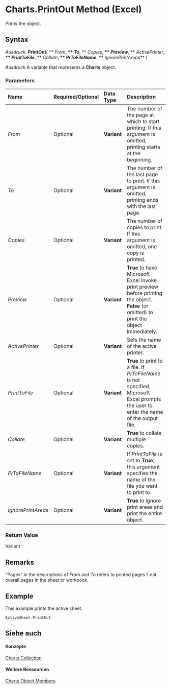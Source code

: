 
# Charts.PrintOut Method (Excel)

Prints the object.


## Syntax

 _Ausdruck_. **PrintOut**( ** _From_**, ** _To_**, ** _Copies_**, ** _Preview_**, ** _ActivePrinter_**, ** _PrintToFile_**, ** _Collate_**, ** _PrToFileName_**, ** _IgnorePrintAreas_** )

 _Ausdruck_ A variable that represents a **Charts** object.


### Parameters



|**Name**|**Required/Optional**|**Data Type**|**Description**|
|:-----|:-----|:-----|:-----|
| _From_|Optional|**Variant**|The number of the page at which to start printing. If this argument is omitted, printing starts at the beginning.|
| _To_|Optional|**Variant**|The number of the last page to print. If this argument is omitted, printing ends with the last page.|
| _Copies_|Optional|**Variant**|The number of copies to print. If this argument is omitted, one copy is printed.|
| _Preview_|Optional|**Variant**|**True** to have Microsoft Excel invoke print preview before printing the object. **False** (or omitted) to print the object immediately.|
| _ActivePrinter_|Optional|**Variant**|Sets the name of the active printer.|
| _PrintToFile_|Optional|**Variant**|**True** to print to a file. If _PrToFileName_ is not specified, Microsoft Excel prompts the user to enter the name of the output file.|
| _Collate_|Optional|**Variant**|**True** to collate multiple copies.|
| _PrToFileName_|Optional|**Variant**|If  _PrintToFile_ is set to **True**, this argument specifies the name of the file you want to print to.|
| _IgnorePrintAreas_|Optional|**Variant**|**True** to ignore print areas and print the entire object.|

### Return Value

Variant


## Remarks

"Pages" in the descriptions of  _From_ and _To_ refers to printed pages ? not overall pages in the sheet or workbook.


## Example

This example prints the active sheet.


```
ActiveSheet.PrintOut
```


## Siehe auch


#### Konzepte


[Charts Collection](06d4602e-a713-7ca0-db39-2d8a29f084a0.md)
#### Weitere Ressourcen


[Charts Object Members](http://msdn.microsoft.com/library/209281d5-4fda-65f1-ac1c-6ae43c2764ba%28Office.15%29.aspx)